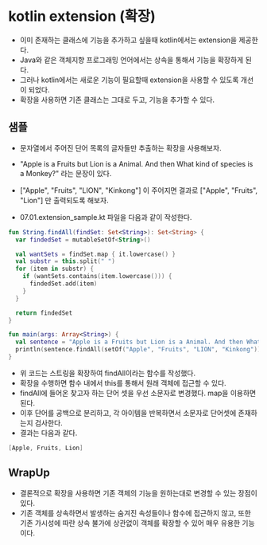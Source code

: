 # kotlin extension (확장)

- 이미 존재하는 클래스에 기능을 추가하고 싶을때 kotlin에서는 extension을 제공한다. 
- Java와 같은 객체지향 프로그래밍 언어에서는 상속을 통해서 기능을 확장하게 된다. 
- 그러나 kotlin에서는 새로운 기능이 필요할때 extension을 사용할 수 있도록 개선이 되었다. 
- 확장을 사용하면 기존 클래스는 그대로 두고, 기능을 추가할 수 있다. 

## 샘플

- 문자열에서 주어진 단어 목록의 글자들만 추출하는 확장을 사용해보자. 
- "Apple is a Fruits but Lion is a Animal. And then What kind of species is a Monkey?" 라는 문장이 있다. 
- ["Apple", "Fruits", "LION", "Kinkong"] 이 주어지면 결과로 ["Apple", "Fruits", "Lion"] 만 출력되도록 해보자. 

- 07.01.extension_sample.kt 파일을 다음과 같이 작성한다. 

```kt
fun String.findAll(findSet: Set<String>): Set<String> {
  var findedSet = mutableSetOf<String>()

  val wantSets = findSet.map { it.lowercase() }
  val substr = this.split(" ")
  for (item in substr) {
    if (wantSets.contains(item.lowercase())) {
      findedSet.add(item)
    }
  }

  return findedSet
}

fun main(args: Array<String>) {
  val sentence = "Apple is a Fruits but Lion is a Animal. And then What kind of species is a Monkey?" 
  println(sentence.findAll(setOf("Apple", "Fruits", "LION", "Kinkong")))
}
```

- 위 코드는 스트링을 확장하여 findAll이라는 함수를 작성했다.
- 확장을 수행하면 함수 내에서 this를 통해서 원래 객체에 접근할 수 있다.  
- findAll에 들어온 찾고자 하는 단어 셋을 우선 소문자로 변경했다. map을 이용하면 된다. 
- 이후 단어를 공백으로 분리하고, 각 아이템을 반복하면서 소문자로 단어셋에 존재하는지 검사한다. 
- 결과는 다음과 같다. 


```kt
[Apple, Fruits, Lion]
```

## WrapUp

- 결론적으로 확장을 사용하면 기존 객체의 기능을 원하는대로 변경할 수 있는 장점이 있다. 
- 기존 객체를 상속하면서 발생하는 숨겨진 속성들이나 함수에 접근하지 않고, 또한 기존 가시성에 따란 상속 불가에 상관없이 객체를 확장할 수 있어 매우 유용한 기능이다. 